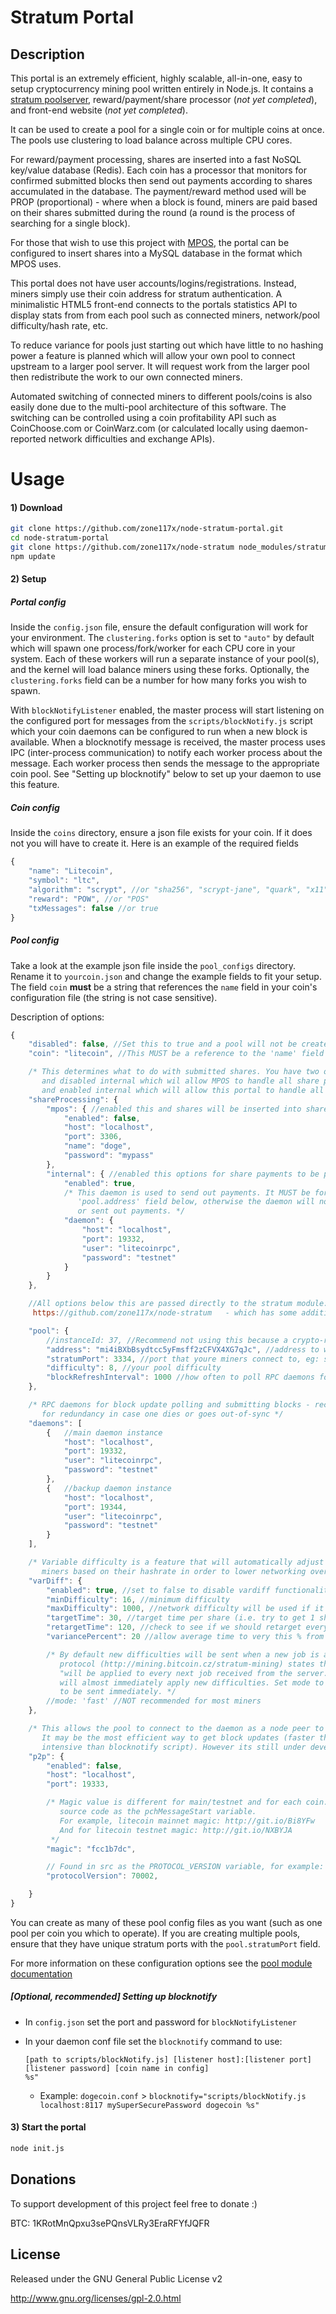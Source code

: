 # Stratum Portal

## Description
This portal is an extremely efficient, highly scalable, all-in-one, easy to setup cryptocurrency mining pool written
entirely in Node.js. It contains a [stratum poolserver](https://github.com/zone117x/node-stratum), reward/payment/share
processor (*not yet completed*), and front-end website (*not yet completed*).

It can be used to create a pool for a single coin or for multiple coins at once. The pools use clustering to load
balance across multiple CPU cores.

For reward/payment processing, shares are inserted into a fast NoSQL key/value database (Redis). Each coin has a
processor that monitors for confirmed submitted blocks then send out payments according to shares accumulated in the
database. The payment/reward method used will be PROP (proportional) - where when a block is found, miners are paid
based on their shares submitted during the round (a round is the process of searching for a single block).

For those that wish to use this project with [MPOS](https://github.com/MPOS/php-mpos), the portal can be configured
to insert shares into a MySQL database in the format which MPOS uses.

This portal does not have user accounts/logins/registrations. Instead, miners simply use their coin address for stratum
authentication. A minimalistic HTML5 front-end connects to the portals statistics API to display stats from from each
pool such as connected miners, network/pool difficulty/hash rate, etc.

To reduce variance for pools just starting out which have little to no hashing power a feature is planned which will
allow your own pool to connect upstream to a larger pool server. It will request work from the larger pool then
redistribute the work to our own connected miners.

Automated switching of connected miners to different pools/coins is also easily done due to the multi-pool architecture
of this software. The switching can be controlled using a coin profitability API such as CoinChoose.com or CoinWarz.com
(or calculated locally using daemon-reported network difficulties and exchange APIs).




Usage
=====

#### 1) Download

```bash
git clone https://github.com/zone117x/node-stratum-portal.git
cd node-stratum-portal
git clone https://github.com/zone117x/node-stratum node_modules/stratum-pool
npm update
```

#### 2) Setup

##### Portal config
Inside the `config.json` file, ensure the default configuration will work for your environment. The `clustering.forks`
option is set to `"auto"` by default which will spawn one process/fork/worker for each CPU core in your system.
Each of these workers will run a separate instance of your pool(s), and the kernel will load balance miners
using these forks. Optionally, the `clustering.forks` field can be a number for how many forks you wish to spawn.

With `blockNotifyListener` enabled, the master process will start listening on the configured port for messages from
the `scripts/blockNotify.js` script which your coin daemons can be configured to run when a new block is available.
When a blocknotify message is received, the master process uses IPC (inter-process communication) to notify each
worker process about the message. Each worker process then sends the message to the appropriate coin pool.
See "Setting up blocknotify" below to set up your daemon to use this feature.


##### Coin config
Inside the `coins` directory, ensure a json file exists for your coin. If it does not you will have to create it.
Here is an example of the required fields
````javascript
{
    "name": "Litecoin",
    "symbol": "ltc",
    "algorithm": "scrypt", //or "sha256", "scrypt-jane", "quark", "x11"
    "reward": "POW", //or "POS"
    "txMessages": false //or true
}
````


##### Pool config
Take a look at the example json file inside the `pool_configs` directory. Rename it to `yourcoin.json` and change the
example fields to fit your setup. The field `coin` __must__ be a string that references the `name` field in your coin's
configuration file (the string is not case sensitive).

Description of options:

````javascript
{
    "disabled": false, //Set this to true and a pool will not be created from this config file
    "coin": "litecoin", //This MUST be a reference to the 'name' field in your coin's config file

    /* This determines what to do with submitted shares. You have two options: 1) Enable mpos
       and disabled internal which wil allow MPOS to handle all share payments. 2) Disable mpos
       and enabled internal which will allow this portal to handle all share payments. */
    "shareProcessing": {
        "mpos": { //enabled this and shares will be inserted into share table in a MySql database
            "enabled": false,
            "host": "localhost",
            "port": 3306,
            "name": "doge",
            "password": "mypass"
        },
        "internal": { //enabled this options for share payments to be processed and sent locally
            "enabled": true,
            /* This daemon is used to send out payments. It MUST be for the daemon that owns the
               'pool.address' field below, otherwise the daemon will not be able to confirm blocks
               or sent out payments. */
            "daemon": {
                "host": "localhost",
                "port": 19332,
                "user": "litecoinrpc",
                "password": "testnet"
            }
        }
    },

    //All options below this are passed directly to the stratum module:
     https://github.com/zone117x/node-stratum   - which has some additional documentation.

    "pool": {
        //instanceId: 37, //Recommend not using this because a crypto-random one will be generated
        "address": "mi4iBXbBsydtcc5yFmsff2zCFVX4XG7qJc", //address to where block rewards are given
        "stratumPort": 3334, //port that youre miners connect to, eg: stratum+tcp://pool.com:3334
        "difficulty": 8, //your pool difficulty
        "blockRefreshInterval": 1000 //how often to poll RPC daemons for new blocks, in milliseconds
    },

    /* RPC daemons for block update polling and submitting blocks - recommended to have at least two
       for redundancy in case one dies or goes out-of-sync */
    "daemons": [
        {   //main daemon instance
            "host": "localhost",
            "port": 19332,
            "user": "litecoinrpc",
            "password": "testnet"
        },
        {   //backup daemon instance
            "host": "localhost",
            "port": 19344,
            "user": "litecoinrpc",
            "password": "testnet"
        }
    ],

    /* Variable difficulty is a feature that will automatically adjust difficulty for individual
       miners based on their hashrate in order to lower networking overhead */
    "varDiff": {
        "enabled": true, //set to false to disable vardiff functionality
        "minDifficulty": 16, //minimum difficulty
        "maxDifficulty": 1000, //network difficulty will be used if it is lower than this
        "targetTime": 30, //target time per share (i.e. try to get 1 share per this many seconds)
        "retargetTime": 120, //check to see if we should retarget every this many seconds
        "variancePercent": 20 //allow average time to very this % from target without retarget

        /* By default new difficulties will be sent when a new job is available as stratum
           protocol (http://mining.bitcoin.cz/stratum-mining) states that new difficulties
           "will be applied to every next job received from the server." Some miner software
           will almost immediately apply new difficulties. Set mode to fast for difficulty
           to be sent immediately. */
        //mode: 'fast' //NOT recommended for most miners
    },

    /* This allows the pool to connect to the daemon as a node peer to recieve block updates.
       It may be the most efficient way to get block updates (faster than polling, less
       intensive than blocknotify script). However its still under development (not yet working). */
    "p2p": {
        "enabled": false,
        "host": "localhost",
        "port": 19333,

        /* Magic value is different for main/testnet and for each coin. It is found in the daemon
           source code as the pchMessageStart variable.
           For example, litecoin mainnet magic: http://git.io/Bi8YFw
           And for litecoin testnet magic: http://git.io/NXBYJA
         */
        "magic": "fcc1b7dc",

        // Found in src as the PROTOCOL_VERSION variable, for example: http://git.io/KjuCrw
        "protocolVersion": 70002,

    }
}

````

You can create as many of these pool config files as you want (such as one pool per coin you which to operate).
If you are creating multiple pools, ensure that they have unique stratum ports with the `pool.stratumPort` field.

For more information on these configuration options see the [pool module documentation](https://github.com/zone117x/node-stratum#module-usage)

##### [Optional, recommended] Setting up blocknotify
  * In `config.json` set the port and password for `blockNotifyListener`
  * In your daemon conf file set the `blocknotify` command to use:

    ```
    [path to scripts/blockNotify.js] [listener host]:[listener port] [listener password] [coin name in config]
    %s"
    ```

    * Example: `dogecoin.conf` > `blocknotify="scripts/blockNotify.js localhost:8117 mySuperSecurePassword dogecoin %s"`



#### 3) Start the portal

```bash
node init.js
```


Donations
---------
To support development of this project feel free to donate :)

BTC: 1KRotMnQpxu3sePQnsVLRy3EraRFYfJQFR

License
-------
Released under the GNU General Public License v2

http://www.gnu.org/licenses/gpl-2.0.html